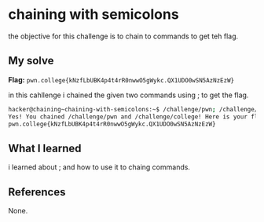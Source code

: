 # chaining with semicolons
the objective for this challenge is to chain to commands to get teh flag.

## My solve
**Flag:** `pwn.college{kNzfLbUBK4p4t4rR0nwwO5gWykc.QX1UDO0wSN5AzNzEzW}`

in this cahllenge i chained the given two commands using ; to get the flag.
```bash
hacker@chaining~chaining-with-semicolons:~$ /challenge/pwn; /challenge/college
Yes! You chained /challenge/pwn and /challenge/college! Here is your flag:
pwn.college{kNzfLbUBK4p4t4rR0nwwO5gWykc.QX1UDO0wSN5AzNzEzW}
```

## What I learned
i learned about ; and how to use it to chaing commands.

## References 
None.
